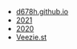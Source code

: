 ﻿ - [d678h.github.io](https://github.com/d678h/d678h.github.io)
 - [2021](/y/2021.md)
 - [2020](/y/2020.md)
 - [Veezie.st](/y/veezie.md)

